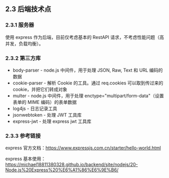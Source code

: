 ## 2.3 后端技术点

### 2.3.1 服务器

使用 express 作为后端，目前仅考虑基本的 RestAPI 请求，不考虑性能问题（高并发，负载均衡）。

### 2.3.2 第三方库

- body-parser - node.js 中间件，用于处理 JSON, Raw, Text 和 URL 编码的数据
- cookie-parser - 解析 Cookie 的工具。通过 req.cookies 可以取到传过来的 cookie，并把它们转成对象
- multer - node.js 中间件，用于处理 enctype="multipart/form-data"（设置表单的 MIME 编码）的表单数据
- log4js - 日志记录工具
- jsonwebtoken - 处理 JWT 工具库
- express-jwt - 处理 express jwt 工具库

### 2.3.3 参考链接

express 官方文档：https://www.expressjs.com.cn/starter/hello-world.html

express 基本使用：https://michael18811380328.github.io/backend/site/nodejs/20-Node.js%20Express%20%E6%A1%86%E6%9E%B6/
